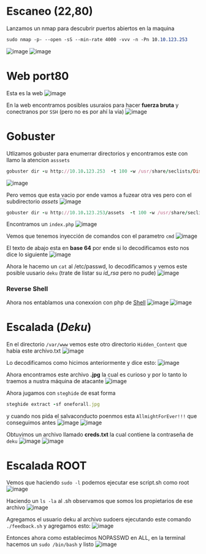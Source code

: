 # Escaneo (22,80)
Lanzamos un nmap para descubrir puertos abiertos en la maquina
```css
sudo nmap -p- --open -sS --min-rate 4000 -vvv -n -Pn 10.10.123.253
```
![image](https://github.com/user-attachments/assets/59ea6117-802f-48c6-905a-a74579ad2199)
![image](https://github.com/user-attachments/assets/771c3ab0-3d7b-4987-a3cc-8051882d1068)

# Web port80
Esta es la web
![image](https://github.com/user-attachments/assets/58385192-83ae-49da-ad5e-8c6f8d6b36ca)

En la web encontramos posibles usuraios para hacer **fuerza bruta** y conectranos por `SSH` (pero no es por ahí la via)
![image](https://github.com/user-attachments/assets/f9cbe102-7605-451a-b767-651f7c883c55)

# Gobuster
Utlizamos gobuster para enumerrar directorios y encontramos este con llamo la atencion `asssets`
```ruby
gobuster dir -u http://10.10.123.253  -t 100 -w /usr/share/seclists/Discovery/Web-Content/directory-list-2.3-medium.txt -x txt,html,php --no-error
```
![image](https://github.com/user-attachments/assets/4e10a5e0-fab2-44ef-87aa-a67fbad038ab)

Pero vemos que esta vacio por ende vamos a fuzear otra ves pero con el subdirectorio *assets*
![image](https://github.com/user-attachments/assets/282dcbf6-307a-46f5-9f9c-2759cedcf05f)

```ruby
gobuster dir -u http://10.10.123.253/assets  -t 100 -w /usr/share/seclists/Discovery/Web-Content/directory-list-2.3-medium.txt -x txt,php --no-error
```
Encontramos un `index.php`
![image](https://github.com/user-attachments/assets/753d3a94-41f5-4576-aa26-6ec4defe33af)

Vemos que tenemos inyección de comandos con el parametro `cmd`
![image](https://github.com/user-attachments/assets/625391f5-4fed-4b1d-b379-11f632c460e7)

El texto de abajo esta en **base 64** por ende si lo decodificamos esto nos dice lo siguiente
![image](https://github.com/user-attachments/assets/55ba61a5-f545-4c83-b2de-32feac2fa75e)

Ahora le hacemo un `cat` al /etc/passwd, lo decodificamos y vemos este posible uusario `deku` (trate de listar su *id_rsa* pero no pude)
![image](https://github.com/user-attachments/assets/b6926774-e7c0-48b7-a698-525e12a5e69c)

### Reverse Shell
Ahora nos entablamos una conexxion con php de [Shell](https://www.revshells.com/)
![image](https://github.com/user-attachments/assets/8c00f4e9-0130-4e08-9502-c46610776468)
![image](https://github.com/user-attachments/assets/3c81d897-5985-4257-a899-86259dfa7e50)

# Escalada (*Deku*)
En el directorio `/var/www` vemos este otro directorio `Hidden_Content` que habia este archivo.txt
![image](https://github.com/user-attachments/assets/7b63816d-2a42-452c-b843-dacdd6e12296)

Lo decodificamos como hicimos anteriormente y dice esto:
![image](https://github.com/user-attachments/assets/9f6ee051-e491-400d-8ade-1dec1256ec5c)

Ahora encontramos este archivo **.jpg** la cual es curioso y por lo tanto lo traemos a nustra máquina de atacante
![image](https://github.com/user-attachments/assets/6aecd4dc-f79b-4947-ab8f-5bb01b318e62)

Ahora jugamos con `steghide` de esat forma
```ruby
steghide extract -sf oneforall.jpg
```
y cuando nos pida el salvaconducto poenmos esta `AllmightForEver!!!` que conseguimos antes
![image](https://github.com/user-attachments/assets/d12a8664-e68e-47d2-8ab1-2eba665ff76a)
![image](https://github.com/user-attachments/assets/e967c76d-10d4-4a47-bf88-98fe3b2ee54b)

Obtuvimos un archivo llamado **creds.txt** la cual contiene la contraseña de `deku`
![image](https://github.com/user-attachments/assets/c060f667-a047-4eb8-8a9c-62340046f921)
![image](https://github.com/user-attachments/assets/6160432e-e6ad-4797-a5d5-250c3f86eeda)

# Escalada ROOT
Vemos que haciendo `sudo -l` podemos ejecutar ese script.sh como root
![image](https://github.com/user-attachments/assets/90417cbe-f9a0-4c9a-a9ea-9d276169c331)

Haciendo un `ls -la` al .sh observamos que somos los propietarios de ese archivo
![image](https://github.com/user-attachments/assets/0ac46515-3c60-49bf-a003-38b91276f28d)

 Agregamos el usuario deku al archivo sudoers ejecutando este comando `./feedback.sh` y agregamos esto:
 ![image](https://github.com/user-attachments/assets/054bb5d9-0714-45d2-a475-e58c4d47c9d1)

Entonces ahora como establecimos NOPASSWD en ALL, en la terminal hacemos un `sudo /bin/bash` y listo 
![image](https://github.com/user-attachments/assets/dbb73d8a-bd6c-4bff-8363-6d2cca526c2f)




